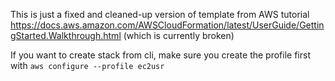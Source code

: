 This is just a fixed and cleaned-up version of template from AWS tutorial https://docs.aws.amazon.com/AWSCloudFormation/latest/UserGuide/GettingStarted.Walkthrough.html (which is currently broken)

If you want to create stack from cli, make sure you create the profile first with 
```aws configure --profile ec2usr```
